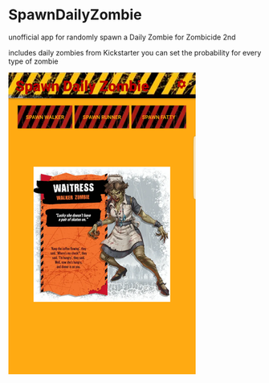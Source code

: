 # SpawnDailyZombie
unofficial app for randomly spawn a Daily Zombie for Zombicide 2nd

includes daily zombies from Kickstarter
you can set the probability for every type of zombie

![Example 1](/screenshot_1.png)
